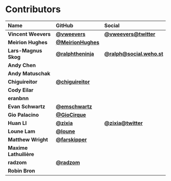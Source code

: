# Contributors

| Name                   | GitHub                                                 | Social                                                     |
| :--------------------- | :----------------------------------------------------- | :--------------------------------------------------------- |
| **Vincent Weevers**    | [**@vweevers**](https://github.com/vweevers)           | [**@vweevers@twitter**](https://twitter.com/vweevers)      |
| **Meirion Hughes**     | [**@MeirionHughes**](https://github.com/MeirionHughes) |                                                            |
| **Lars-Magnus Skog**   | [**@ralphtheninja**](https://github.com/ralphtheninja) | [**@ralph@social.weho.st**](https://social.weho.st/@ralph) |
| **Andy Chen**          |                                                        |                                                            |
| **Andy Matuschak**     |                                                        |                                                            |
| **Chiguireitor**       | [**@chiguireitor**](https://github.com/chiguireitor)   |                                                            |
| **Cody Eilar**         |                                                        |                                                            |
| **eranbnn**            |                                                        |                                                            |
| **Evan Schwartz**      | [**@emschwartz**](https://github.com/emschwartz)       |                                                            |
| **Gio Palacino**       | [**@GioCirque**](https://github.com/GioCirque)         |                                                            |
| **Huan LI**            | [**@zixia**](https://github.com/zixia)                 | [**@zixia@twitter**](https://twitter.com/zixia)            |
| **Loune Lam**          | [**@loune**](https://github.com/loune)                 |                                                            |
| **Matthew Wright**     | [**@farskipper**](https://github.com/farskipper)       |                                                            |
| **Maxime Lathuilière** |                                                        |                                                            |
| **radzom**             | [**@radzom**](https://github.com/radzom)               |                                                            |
| **Robin Bron**         |                                                        |                                                            |
